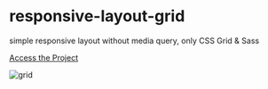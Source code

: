 # responsive-layout-grid 
 simple responsive layout without media query, only CSS Grid & Sass
 
 [Access the Project](https://jelsonjay.github.io/responsive-layout-grid/)
 
 ![grid](https://user-images.githubusercontent.com/50907905/101476805-33885a00-3946-11eb-9ba1-82078998399a.png)
 
